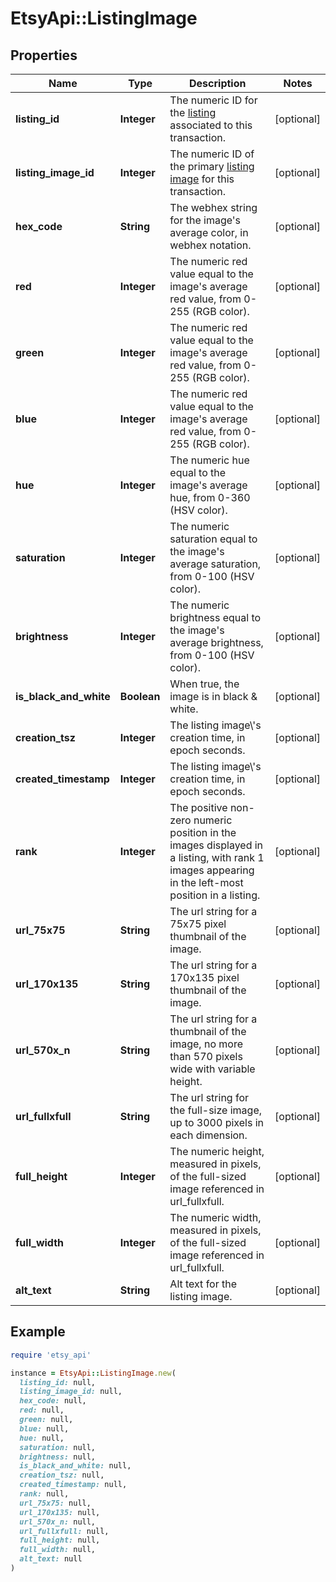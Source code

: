 # EtsyApi::ListingImage

## Properties

| Name | Type | Description | Notes |
| ---- | ---- | ----------- | ----- |
| **listing_id** | **Integer** | The numeric ID for the [listing](/documentation/reference#tag/ShopListing) associated to this transaction. | [optional] |
| **listing_image_id** | **Integer** | The numeric ID of the primary [listing image](/documentation/reference#tag/ShopListing-Image) for this transaction. | [optional] |
| **hex_code** | **String** | The webhex string for the image&#39;s average color, in webhex notation. | [optional] |
| **red** | **Integer** | The numeric red value equal to the image&#39;s average red value, from 0-255 (RGB color). | [optional] |
| **green** | **Integer** | The numeric red value equal to the image&#39;s average red value, from 0-255 (RGB color). | [optional] |
| **blue** | **Integer** | The numeric red value equal to the image&#39;s average red value, from 0-255 (RGB color). | [optional] |
| **hue** | **Integer** | The numeric hue equal to the image&#39;s average hue, from 0-360 (HSV color). | [optional] |
| **saturation** | **Integer** | The numeric saturation equal to the image&#39;s average saturation, from 0-100 (HSV color). | [optional] |
| **brightness** | **Integer** | The numeric brightness equal to the image&#39;s average brightness, from 0-100 (HSV color). | [optional] |
| **is_black_and_white** | **Boolean** | When true, the image is in black &amp; white. | [optional] |
| **creation_tsz** | **Integer** | The listing image\\&#39;s creation time, in epoch seconds. | [optional] |
| **created_timestamp** | **Integer** | The listing image\\&#39;s creation time, in epoch seconds. | [optional] |
| **rank** | **Integer** | The positive non-zero numeric position in the images displayed in a listing, with rank 1 images appearing in the left-most position in a listing. | [optional] |
| **url_75x75** | **String** | The url string for a 75x75 pixel thumbnail of the image. | [optional] |
| **url_170x135** | **String** | The url string for a 170x135 pixel thumbnail of the image. | [optional] |
| **url_570x_n** | **String** | The url string for a thumbnail of the image, no more than 570 pixels wide with variable height. | [optional] |
| **url_fullxfull** | **String** | The url string for the full-size image, up to 3000 pixels in each dimension. | [optional] |
| **full_height** | **Integer** | The numeric height, measured in pixels, of the full-sized image referenced in url_fullxfull. | [optional] |
| **full_width** | **Integer** | The numeric width, measured in pixels, of the full-sized image referenced in url_fullxfull. | [optional] |
| **alt_text** | **String** | Alt text for the listing image. | [optional] |

## Example

```ruby
require 'etsy_api'

instance = EtsyApi::ListingImage.new(
  listing_id: null,
  listing_image_id: null,
  hex_code: null,
  red: null,
  green: null,
  blue: null,
  hue: null,
  saturation: null,
  brightness: null,
  is_black_and_white: null,
  creation_tsz: null,
  created_timestamp: null,
  rank: null,
  url_75x75: null,
  url_170x135: null,
  url_570x_n: null,
  url_fullxfull: null,
  full_height: null,
  full_width: null,
  alt_text: null
)
```

